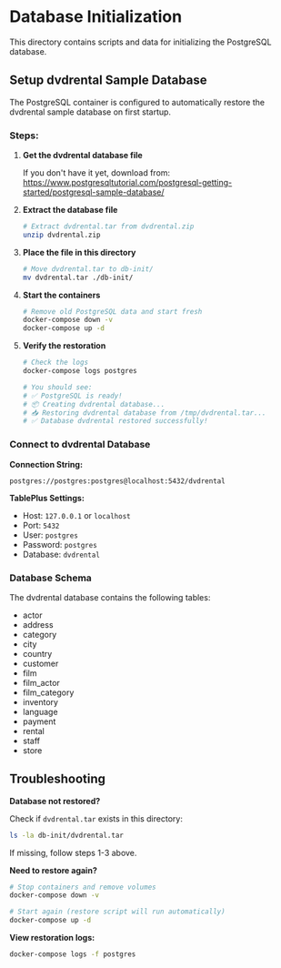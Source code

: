 # Database Initialization

This directory contains scripts and data for initializing the PostgreSQL database.

## Setup dvdrental Sample Database

The PostgreSQL container is configured to automatically restore the dvdrental sample database on first startup.

### Steps:

1. **Get the dvdrental database file**

   If you don't have it yet, download from: https://www.postgresqltutorial.com/postgresql-getting-started/postgresql-sample-database/

2. **Extract the database file**

   ```bash
   # Extract dvdrental.tar from dvdrental.zip
   unzip dvdrental.zip
   ```

3. **Place the file in this directory**

   ```bash
   # Move dvdrental.tar to db-init/
   mv dvdrental.tar ./db-init/
   ```

4. **Start the containers**

   ```bash
   # Remove old PostgreSQL data and start fresh
   docker-compose down -v
   docker-compose up -d
   ```

5. **Verify the restoration**

   ```bash
   # Check the logs
   docker-compose logs postgres

   # You should see:
   # ✅ PostgreSQL is ready!
   # 📦 Creating dvdrental database...
   # 📥 Restoring dvdrental database from /tmp/dvdrental.tar...
   # ✅ Database dvdrental restored successfully!
   ```

### Connect to dvdrental Database

**Connection String:**
```
postgres://postgres:postgres@localhost:5432/dvdrental
```

**TablePlus Settings:**
- Host: `127.0.0.1` or `localhost`
- Port: `5432`
- User: `postgres`
- Password: `postgres`
- Database: `dvdrental`

### Database Schema

The dvdrental database contains the following tables:
- actor
- address
- category
- city
- country
- customer
- film
- film_actor
- film_category
- inventory
- language
- payment
- rental
- staff
- store

## Troubleshooting

**Database not restored?**

Check if `dvdrental.tar` exists in this directory:
```bash
ls -la db-init/dvdrental.tar
```

If missing, follow steps 1-3 above.

**Need to restore again?**

```bash
# Stop containers and remove volumes
docker-compose down -v

# Start again (restore script will run automatically)
docker-compose up -d
```

**View restoration logs:**

```bash
docker-compose logs -f postgres
```

